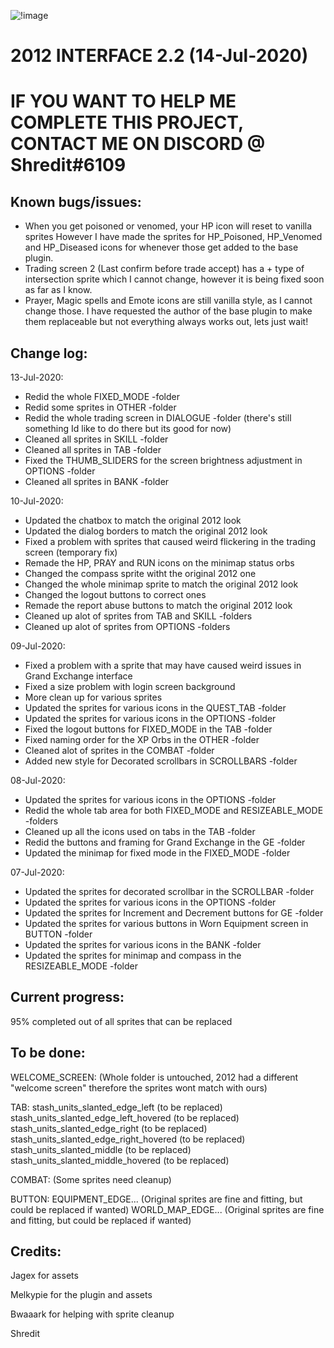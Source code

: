 ![!image](https://i.ibb.co/jg8c5sb/icon-res.png)


# 2012 INTERFACE 2.2 (14-Jul-2020)

# IF YOU WANT TO HELP ME COMPLETE THIS PROJECT, CONTACT ME ON DISCORD @ Shredit#6109

## Known bugs/issues:

- When you get poisoned or venomed, your HP icon will reset to vanilla sprites
  However I have made the sprites for HP_Poisoned, HP_Venomed and HP_Diseased icons for whenever those get added to the base plugin.
- Trading screen 2 (Last confirm before trade accept) has a + type of intersection sprite which I cannot change, however
  it is being fixed soon as far as I know.
- Prayer, Magic spells and Emote icons are still vanilla style, as I cannot change those. I have requested the author of the base plugin
  to make them replaceable but not everything always works out, lets just wait!

## Change log:

13-Jul-2020:
- Redid the whole FIXED_MODE -folder
- Redid some sprites in OTHER -folder
- Redid the whole trading screen in DIALOGUE -folder (there's still something Id like to do there but its good for now)
- Cleaned all sprites in SKILL -folder
- Cleaned all sprites in TAB -folder
- Fixed the THUMB_SLIDERS for the screen brightness adjustment in OPTIONS -folder
- Cleaned all sprites in BANK -folder

10-Jul-2020:
- Updated the chatbox to match the original 2012 look
- Updated the dialog borders to match the original 2012 look
- Fixed a problem with sprites that caused weird flickering in the trading screen (temporary fix)
- Remade the HP, PRAY and RUN icons on the minimap status orbs
- Changed the compass sprite witht the original 2012 one
- Changed the whole minimap sprite to match the original 2012 look
- Changed the logout buttons to correct ones
- Remade the report abuse buttons to match the original 2012 look
- Cleaned up alot of sprites from TAB and SKILL -folders
- Cleaned up alot of sprites from OPTIONS -folders

09-Jul-2020:
- Fixed a problem with a sprite that may have caused weird issues in Grand Exchange interface
- Fixed a size problem with login screen background
- More clean up for various sprites
- Updated the sprites for various icons in the QUEST_TAB -folder
- Updated the sprites for various icons in the OPTIONS -folder
- Fixed the logout buttons for FIXED_MODE in the TAB -folder
- Fixed naming order for the XP Orbs in the OTHER -folder
- Cleaned alot of sprites in the COMBAT -folder
- Added new style for Decorated scrollbars in SCROLLBARS -folder

08-Jul-2020:
- Updated the sprites for various icons in the OPTIONS -folder
- Redid the whole tab area for both FIXED_MODE and RESIZEABLE_MODE -folders
- Cleaned up all the icons used on tabs in the TAB -folder
- Redid the buttons and framing for Grand Exchange in the GE -folder
- Updated the minimap for fixed mode in the FIXED_MODE -folder

07-Jul-2020:
- Updated the sprites for decorated scrollbar in the SCROLLBAR -folder
- Updated the sprites for various icons in the OPTIONS -folder
- Updated the sprites for Increment and Decrement buttons for GE -folder
- Updated the sprites for various buttons in Worn Equipment screen in BUTTON -folder
- Updated the sprites for various icons in the BANK -folder
- Updated the sprites for minimap and compass in the RESIZEABLE_MODE -folder


## Current progress:
95% completed out of all sprites that can be replaced

## To be done:
WELCOME_SCREEN:
(Whole folder is untouched, 2012 had a different "welcome screen" therefore the sprites wont match with ours)

TAB:
stash_units_slanted_edge_left (to be replaced)
stash_units_slanted_edge_left_hovered (to be replaced)
stash_units_slanted_edge_right (to be replaced)
stash_units_slanted_edge_right_hovered (to be replaced)
stash_units_slanted_middle (to be replaced)
stash_units_slanted_middle_hovered (to be replaced)


COMBAT:
(Some sprites need cleanup)

BUTTON:
EQUIPMENT_EDGE... (Original sprites are fine and fitting, but could be replaced if wanted)
WORLD_MAP_EDGE... (Original sprites are fine and fitting, but could be replaced if wanted)



## Credits:
Jagex for assets

Melkypie for the plugin and assets

Bwaaark for helping with sprite cleanup

Shredit
